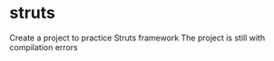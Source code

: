 # struts
Create a project to practice Struts framework
The project is still with compilation errors

